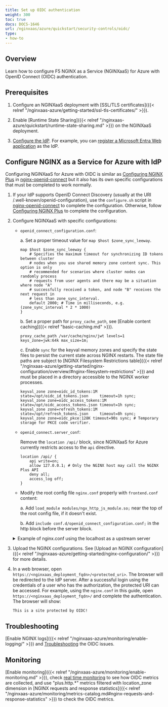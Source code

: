 ```yaml
---
title: Set up OIDC authentication
weight: 300
toc: true
docs: DOCS-1646
url: /nginxaas/azure/quickstart/security-controls/oidc/
type:
- how-to
---
```



## Overview

Learn how to configure F5 NGINX as a Service (NGINXaaS) for Azure with OpenID Connect (OIDC) authentication.

## Prerequisites

1. Configure an NGINXaaS deployment with [SSL/TLS certificates]({{< relref "/nginxaas-azure/getting-started/ssl-tls-certificates/" >}}).

2. Enable [Runtime State Sharing]({{< relref "/nginxaas-azure/quickstart/runtime-state-sharing.md" >}}) on the NGINXaaS deployment.

3. [Configure the IdP](https://github.com/nginxinc/nginx-openid-connect/blob/main/README.md#configuring-your-idp). For example, you can [register a Microsoft Entra Web application](https://learn.microsoft.com/en-us/entra/identity-platform/quickstart-register-app) as the IdP.


## Configure NGINX as a Service for Azure with IdP

Configuring NGINXaaS for Azure with OIDC is similar as [Configuring NGINX Plus](https://github.com/nginxinc/nginx-openid-connect/blob/main/README.md#configuring-nginx-plus) in [nginx-openid-connect](https://github.com/nginxinc/nginx-openid-connect) but it also has its own specific configurations that must be completed to work normally.

1. If your IdP supports OpenID Connect Discovery (usually at the URI /.well-known/openid-configuration), use the `configure.sh` script in [nginx-openid-connect](https://github.com/nginxinc/nginx-openid-connect) to complete the configuration. Otherwise, follow [Configuring NGINX Plus](https://github.com/nginxinc/nginx-openid-connect/blob/main/README.md#configuring-nginx-plus) to complete the configuration.

2. Configure NGINXaaS with specific configurations:
    - `openid_connect_configuration.conf`:

        a. Set a proper timeout value for `map $host $zone_sync_leeway`.

        ```nginx
        map $host $zone_sync_leeway {
            # Specifies the maximum timeout for synchronizing ID tokens between cluster
            # nodes when you use shared memory zone content sync. This option is only
            # recommended for scenarios where cluster nodes can randomly process
            # requests from user agents and there may be a situation where node "A"
            # successfully received a token, and node "B" receives the next request in
            # less than zone_sync_interval.
            default 2000; # Time in milliseconds, e.g. (zone_sync_interval * 2 * 1000)
        }
        ```

        b. Set a proper path for `proxy_cache_path`, see [Enable content caching]({{< relref "basic-caching.md" >}}).

        ```nginx
        proxy_cache_path /var/cache/nginx/jwt levels=1 keys_zone=jwk:64k max_size=1m;
        ```

        c. Enable `sync` for the keyval memory zones and specify the state files to persist the current state across NGINX restarts. The state file paths are subject to [NGINX Filesystem Restrictions table]({{< relref "/nginxaas-azure/getting-started/nginx-configuration/overview/#nginx-filesystem-restrictions" >}}) and must be placed in a directory accessible to the NGINX worker processes.

        ```nginx
        keyval_zone zone=oidc_id_tokens:1M     state=/opt/oidc_id_tokens.json     timeout=1h sync;
        keyval_zone zone=oidc_access_tokens:1M state=/opt/oidc_access_tokens.json timeout=1h sync;
        keyval_zone zone=refresh_tokens:1M     state=/opt/refresh_tokens.json     timeout=8h sync;
        keyval_zone zone=oidc_pkce:128K timeout=90s sync; # Temporary storage for PKCE code verifier.
        ```

    - `openid_connect.server_conf`:

        Remove the `location /api/` block, since NGINXaaS for Azure currently restricts access to the `api` directive.
        ```nginx
        location /api/ {
            api write=on;
            allow 127.0.0.1; # Only the NGINX host may call the NGINX Plus API
            deny all;
            access_log off;
        }
        ```

    - Modify the root config file `nginx.conf` properly with `frontend.conf` content:

        a. Add `load_module modules/ngx_http_js_module.so;` near the top of the root config file, if it doesn't exist.

        b. Add `include conf.d/openid_connect_configuration.conf;` in the http block before the server block.

    <details close>
    <summary> Example of nginx.conf using the localhost as a upstream server</summary>

    ```nginx
    load_module modules/ngx_http_js_module.so;

    http {

        # This is the backend application we are protecting with OpenID Connect
        upstream my_backend {
            zone my_backend 64k;
            # Reuse the localhost as a upstream server
            # Modify to the real upstream server address if you have
            server 127.0.0.1;
        }

        # A local server block representing the upstream server for testing only
        # Remove if you have the real upstream servers
        server {
            listen 80;
            default_type text/html;
            return 200 '<!DOCTYPE html><h2>This is a site protected by OIDC!</h2>\n';
        }

        # Custom log format to include the 'sub' claim in the REMOTE_USER field
        log_format main_jwt '$remote_addr - $jwt_claim_sub [$time_local] "$request" $status '
                            '$body_bytes_sent "$http_referer" "$http_user_agent" "$http_x_forwarded_for"';

        # The frontend server - reverse proxy with OpenID Connect authentication
        #
        include conf.d/openid_connect_configuration.conf;
        server {
            include conf.d/openid_connect.server_conf; # Authorization code flow and Relying Party processing
            error_log /var/log/nginx/error.log debug;  # Reduce severity level as required

            listen 443 ssl; # Use SSL/TLS in production
            ssl_certificate /etc/nginx/ssl/my-cert.crt;
            ssl_certificate_key /etc/nginx/ssl/my-cert.key;

            location / {
                # This site is protected with OpenID Connect
                auth_jwt "" token=$session_jwt;
                error_page 401 = @do_oidc_flow;

                #auth_jwt_key_file $oidc_jwt_keyfile; # Enable when using filename
                auth_jwt_key_request /_jwks_uri; # Enable when using URL

                # Successfully authenticated users are proxied to the backend,
                # with 'sub' claim passed as HTTP header
                proxy_set_header username $jwt_claim_sub;

                # Bearer token is uses to authorize NGINX to access protected backend
                #proxy_set_header Authorization "Bearer $access_token";

                # Intercept and redirect "401 Unauthorized" proxied responses to nginx
                # for processing with the error_page directive. Necessary if Access Token
                # can expire before ID Token.
                #proxy_intercept_errors on;

                proxy_pass http://my_backend; # The backend site/app

                access_log /var/log/nginx/access.log main_jwt;
            }
        }
    }

    stream {
        # Add localhost resolver for internal clustering hostname with resolver metrics collection
        resolver 127.0.0.1:49153 valid=20s status_zone=stream_resolver_zone1;

        server {
            listen 9000;
            zone_sync;
            zone_sync_server internal.nginxaas.nginx.com:9000 resolve;
        }
    }
    ```
    </details>

3. Upload the NGINX configurations. See [Upload an NGINX configuration]({{< relref "/nginxaas-azure/getting-started/nginx-configuration/" >}}) for more details.

4. In a web browser, open `https://<nginxaas_deployment_fqdn>/<protected_uri>`. The browser will be redirected to the IdP server. After a successful login using the credentials of a user who has the authorization, the protected URI can be accessed. For example, using the `nginx.conf` in this guide, open `https://<nginxaas_deployment_fqdn>/` and complete the authentication. The browser will show:

    ```text
    This is a site protected by OIDC!
    ```

## Troubleshooting

[Enable NGINX logs]({{< relref "/nginxaas-azure/monitoring/enable-logging/" >}}) and [Troubleshooting](https://github.com/nginxinc/nginx-openid-connect/tree/main?tab=readme-ov-file#troubleshooting) the OIDC issues.

## Monitoring

[Enable monitoring]({{< relref "/nginxaas-azure/monitoring/enable-monitoring.md" >}}), check [real time monitoring](https://github.com/nginxinc/nginx-openid-connect/blob/main/README.md#real-time-monitoring) to see how OIDC metrics are collected, and use "plus.http.*" metrics filtered with location_zone dimension in [NGINX requests and response statistics]({{< relref "/nginxaas-azure/monitoring/metrics-catalog.md#nginx-requests-and-response-statistics" >}}) to check the OIDC metrics.
